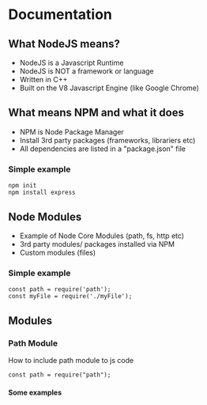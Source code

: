 # Documentation

## What NodeJS means?

- NodeJS is a Javascript Runtime
- NodeJS is NOT a framework or language
- Written in C++
- Built on the V8 Javascript Engine (like Google Chrome)

## What means NPM and what it does

- NPM is Node Package Manager
- Install 3rd party packages (frameworks, librariers etc)
- All dependencies are listed in a "package.json" file

### Simple example

```
npm init
npm install express
```

## Node Modules

- Example of Node Core Modules (path, fs, http etc)
- 3rd party modules/ packages installed via NPM
- Custom modules (files)

### Simple example

```
const path = require('path');
const myFile = require('./myFile');
```

## Modules

### Path Module

How to include path module to js code

```
const path = require("path");
```

#### Some examples
